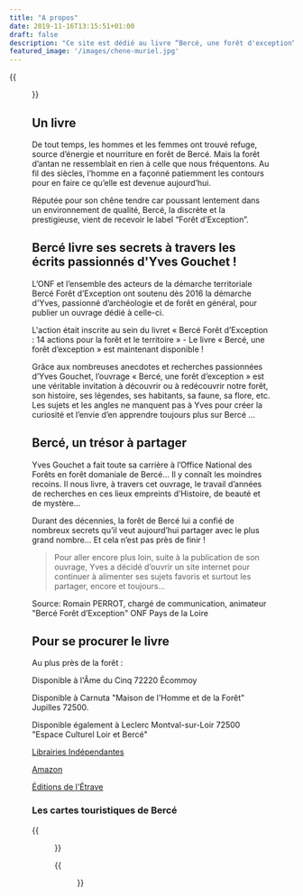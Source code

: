 ```yaml
---
title: "A propos"
date: 2019-11-16T13:15:51+01:00
draft: false
description: "Ce site est dédié au livre “Bercé, une forêt d'exception“, écrit par Yves Gouchet, paru le 6 Juin 2018 aux éditions de l'Étrave"
featured_image: '/images/chene-muriel.jpg'
---
```

{{<figure src="/images/articles/livre-berce-une-foret-d-exception.jpg" title="Bercé, une forêt d'exception écrit par Yves Gouchet, paru le 06/06/2018 aux éditions Étrave">}}

## Un livre

De tout temps, les hommes et les femmes ont trouvé refuge, source d’énergie et nourriture en forêt de Bercé.
Mais la forêt d’antan ne ressemblait en rien à celle que nous fréquentons.
Au fil des siècles, l’homme en a façonné patiemment les contours pour en faire ce qu’elle est devenue aujourd’hui.

Réputée pour son chêne tendre car poussant lentement dans un environnement de qualité, 
Bercé, la discrète et la prestigieuse, vient de recevoir le label “Forêt d’Exception”.

## Bercé livre ses secrets à travers les écrits passionnés d'Yves Gouchet !
  
L’ONF et l’ensemble des acteurs de la démarche territoriale Bercé Forêt d’Exception 
ont soutenu dès 2016 la démarche d'Yves, passionné d’archéologie et de forêt en général,
pour publier un ouvrage dédié à celle-ci.

L'action était inscrite au sein du livret « Bercé Forêt d’Exception : 14 actions pour la forêt et le territoire » -
Le livre « Bercé, une forêt d’exception » est maintenant disponible !
 
Grâce aux nombreuses anecdotes et recherches passionnées d’Yves Gouchet,
l’ouvrage « Bercé, une forêt d’exception » est une véritable invitation à découvrir ou 
à redécouvrir notre forêt, son histoire, ses légendes, ses habitants, sa faune, sa flore, etc.
Les sujets et les angles ne manquent pas à Yves pour créer la curiosité et
l’envie d’en apprendre toujours plus sur Bercé … 
  
## Bercé, un trésor à partager 
  
Yves Gouchet a fait toute sa carrière à l’Office National des Forêts en forêt domaniale de Bercé…
Il y connaît les moindres recoins. 
Il nous livre, à travers cet ouvrage, le travail d’années de recherches en ces
lieux empreints d’Histoire, de beauté et de mystère… 
  
Durant des décennies, la forêt de Bercé lui a confié de nombreux secrets
qu’il veut aujourd’hui partager avec le plus grand nombre… 
Et cela n’est pas près de finir ! 

> Pour aller encore plus loin, suite à la publication de son ouvrage,
> Yves a décidé d’ouvrir un site internet pour continuer à alimenter ses sujets favoris et
> surtout les partager, encore et toujours… 
> 

  Source: Romain PERROT, chargé de communication, animateur "Bercé Forêt d’Exception"
  ONF Pays de la Loire
  
## Pour se procurer le livre
 
Au plus près de la forêt : 
  
  Disponible à l'Âme du Cinq 72220 Écommoy
  
  Disponible à Carnuta "Maison de l'Homme et de la Forêt" Jupilles 72500.
  
  Disponible également à Leclerc Montval-sur-Loir 72500 "Espace Culturel Loir et Bercé"
  
  
[Librairies Indépendantes](https://www.librairiesindependantes.com/product/9782359920529/)
  
[Amazon](https://www.amazon.fr/Berc%C3%A9-for%C3%AAt-dexception-Yves-Gouchet/dp/2359920529)
  
[Éditions de l'Étrave](http://www.editions-etrave.fr/pub-inclass-berce.html)  
  
  
###  Les cartes touristiques de Bercé
  
  {{<figure src="/images/articles/carte-touristique.jpg" title="Pour vous repérer en forêt">}}
  
  
  {{<figure src="/images/articles/planonf.jpg" title="Pour repérer les parcelles">}}
  

